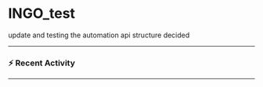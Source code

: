 # INGO_test
update and testing the automation
api structure decided

---

### :zap: Recent Activity

<!--START_SECTION:activity-->
<!--END_SECTION:activity-->

---
